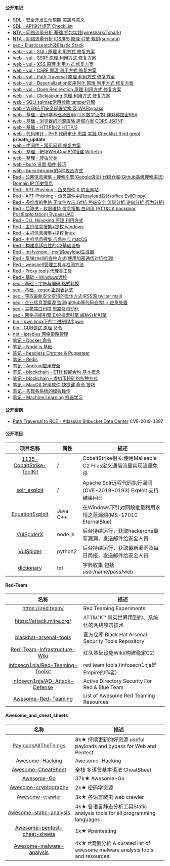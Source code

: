 #### 公开笔记

 * [SDL - 安全开发生命周期 实践与意义](sdl.md)
 * [SDL - API设计规范 CheckList](sdl_API.md)
 * [NTA - 网络流量分析 基础 抓包实践(wireshark/Tshark)](NTA_analysis.md)
 * [NTA - 网络流量分析 IDS/IPS 原理 引擎 规则(suricata)](NTA_suricata.md)
 * [sec - Elasticsearch及Elastic Stack](sec_Elasticsearch.md)
 * [web - vul - SQLi 原理 利用方式 修复方案](web_vul_sqli.md)
 * [web - vul - SSRF 原理 利用方式 修复方案](web_vul_SSRF.md)
 * [web - vul - XSS  原理 利用方式 修复方案](web_vul_XSS.md)
 * [web - vul - CSRF 原理 利用方式 修复方案](web_vul_CSRF.md)
 * [web - vul - Path Traversal 原理 利用方式 修复方案](web_vul_PathTraversal.md)
 * [web - vul - Deserialization反序列化 原理 利用方式 修复方案](web_vul_Deserialization.md)
 * [web - vul - Open Redirection 原理 利用方式 修复方案](web_vul_OpenRedirection.md)
 * [web - vul - Clickjacking 原理 利用方式 修复方案](web_vul_ClickJacking.md)
 * [web - SQLi sqlmap常用参数 tamper详解](sec_sqlmap.md)
 * [web - WEB应用安全部署架构 及 WAFbypass](web_WAF_bypass.md)
 * [web - 基础 - 密码学基础及应用(TLS 数字证书) 非对称加密RSA](web_x_https_tls.md)
 * [web - 基础 - 浏览器的同源策略 跨域方案 CORS JSONP](web_x_SOP.md)
 * [web - 基础 - HTTP协议 HTTP/2](web_HTTP.md)
 * [web - 代码审计 - PHP 代码审计 思路 实践 Checklist (find grep)](web_code_audit_PHP.md) **private_update**
 * [web - 中间件 - 常见问题 修复方案](web_vul_mid_SSL_slowhttpdos.md)
 * [web - 整理 - 靶场WebGoat8的搭建 WriteUp](z_web_webgoat.md)
 * [web - 整理 - 爬虫分类](z_web_crawl.md)
 * [web - burp 设置 插件 技巧](web_x_burp.md)
 * [web - burp Intruder的4种攻击方式](web_x_burp_Intruder.md)
 * [Red - 公网信息搜集 - 搜索引擎(Google语法) 代码仓库(Github高级搜索语法) Domain IP 历史信息](sec_info_gathering.md)
 * [Red - APT Phishing - 鱼叉邮件 & 钓鱼网站](sec_Phishing.md)
 * [Red - APT Phishing - 鱼叉邮件中的payload载体(office EvilClippy)](sec_Phishing_mail_payload.md)
 * [Red - 多维度的免杀 无文件攻击 (对抗 终端安全 流量分析 逆向分析 行为分析)](sec_evasion.md) 
 * [Red - 后渗透 - 权限维持 信息搜集 白利用 (ATT&CK backdoor PostExploitation) BypassUAC](sec_RAT_post_exploitation.md)
 * [Red - DLL Hijacking 原理 利用方式](sec_vul_DllHijacking.md)
 * [Red - 主机信息搜集+提权 windows](sec_PrivilegeEscalation_windows.md)
 * [Red - 主机信息搜集+提权 linux](sec_PrivilegeEscalation_linux.md)
 * [Red - 主机信息搜集 应急响应 macOS](sec_mac.md)
 * [Red - 构建高适应性的C2基础设施](sec_C2.md)
 * [Red - msfvenom - msf的payload生成器](sec_msfvenom.md)
 * [Red - 反弹shell的各种方式(使用加密通信对抗检测)](sec_ReverseShellCheatsheet.md)
 * [Red - webshell管理工具与检测方法](sec_webshell.md)
 * [Red - Proxy tools 代理类工具](sec_proxy.md)
 * [Red - 基础 - Windows远控](sec_RAT.md)
 * [sec - 基础 - 字符与编码 格式转换](sec_encoder.md)
 * [sec - 基础 - regex 正则表达式](sec_regex.md)
 * [sec - 获取最新安全资讯的具体方式(RSS源 twiiter mail)](sec_get_news.md)
 * [sec - 企业信息泄露源 监测(github等代码仓库) + 应急处置](sec_info_scan.md)
 * [sec - 主机端口扫描 思路及自动化](host_sec_port_service_exp.md)
 * [sec - 网络空间引擎 EXP搜索引擎 威胁分析引擎](sec_websites.md)
 * [bin - pwn linux下的二进制程序pwn](bin_pwn.md)
 * [bin - GDB调试 原理 命令](bin_GDB.md)
 * [net - iptables 网络策略管理](net_iptables.md)
 * [笔记 - Docker 命令](note_Docker.md)
 * [笔记 - Node.js 基础](note_node.md)
 * [笔记 - headless Chrome & Puppeteer](web_headless.md)
 * [笔记 - Redis](note_DB_redis.md)
 * [笔记 - Android应用安全](note_sec_android.md)
 * [笔记 - blockchain - ETH 智能合约 基本概念](blockchain_SmartContracts.md)
 * [笔记 - blockchain - 虚拟币挖矿的各种方式](blockchain_mining.md)
 * [笔记 - MacOS 好用软件 快捷键 命令 技巧](z_command_Mac.md)
 * [笔记 - 实现各系统的模拟操作](z_auto_operation.md)
 * [笔记 - Machine Learning 机器学习](note_machine_learning.md)

#### 公开案例

 * [Path Traversal to RCE - Atlassian Bitbucket Data Center](web_case_PathTraversal_to_RCE.md) CVE-2019-3397

#### 公开项目

|项目名称|属性|描述|
|:--:|--|---------|
|[1135-CobaltStrike-ToolKit](https://github.com/1135/1135-CobaltStrike-ToolKit)|/|CobaltStrike相关:使用Malleable C2 Files定义通信流量实现流量免杀|
|[solr_exploit](https://github.com/1135/solr_exploit)|/|Apache Solr远程代码执行漏洞(CVE-2019-0193) Exploit 支持结果回显|
|[EquationExploit](https://github.com/1135/EquationExploit)|Java C++|在Windows下针对网段批量利用永恒之蓝漏洞(MS-17010 EternalBlue) |
|[VulSpiderX](https://github.com/1135/VulSpiderX)|node.js|后台持续运行，获取hackerone最新漏洞，发送邮件给安全人员|
|[VulSpider](https://github.com/1135/VulSpider)|python2|后台持续运行，获取最新漏洞及每日简报，发送邮件给安全人员|
|[dictionary](https://github.com/1135/dictionary)|txt|字典收集 包括user/name/pass/web|


#### Red-Team

|名称|描述|
|:-------------:|--|
|https://ired.team/| Red Teaming Experiments |
|https://attack.mitre.org/| ATT&CK™ 真实世界用到的、系统化的网络攻击技术|
|[blackhat-arsenal-tools](https://github.com/toolswatch/blackhat-arsenal-tools)|官方仓库 Black Hat Arsenal Security Tools Repository|
|[Red-Team-Infrastructure-Wiki](https://github.com/bluscreenofjeff/Red-Team-Infrastructure-Wiki)|红队基础设施Wiki(构建稳定C2)|
|[infosecn1nja/Red-Teaming-Toolkit](https://github.com/infosecn1nja/Red-Teaming-Toolkit)|red team tools.(infosecn1nja是Empire的作者)|
|[infosecn1nja/AD-Attack-Defense](https://github.com/infosecn1nja/AD-Attack-Defense)|Active Directory Security For Red & Blue Team|
|[Awesome-Red-Teaming](https://github.com/yeyintminthuhtut/Awesome-Red-Teaming)|List of Awesome Red Teaming Resources|

#### Awesome_and_cheat_sheets

|名称|描述|
|:-------------:|-----|
|[PayloadsAllTheThings](https://github.com/swisskyrepo/PayloadsAllTheThings)|8k★ 持续更新的好资源 useful payloads and bypass for Web and Pentest|
|[Awesome-Hacking](https://github.com/Hack-with-Github/Awesome-Hacking)|Awesome-Hacking|
|[Awesome-CheatSheet](https://github.com/wxyyxc1992/Awesome-CheatSheet)|全栈 多语言基本语法 CheatSheet|
|[Awesome-Go](https://github.com/avelino/awesome-go)|37k★ Awesome-Go|
|[Awesome-cryptography](https://github.com/sobolevn/awesome-cryptography)|2k★ 密码学资源|
|[Awesome-crawler](https://github.com/BruceDone/awesome-crawler)|3k★ 各语言爬虫 web crawler|
|[Awesome-static-analysis](https://github.com/mre/awesome-static-analysis)|4k★ 各语言静态分析工具Static analysis tools for all programming languages|
|[Awesome-pentest-cheat-sheets](https://github.com/coreb1t/awesome-pentest-cheat-sheets)|1k★ #pentesting |
|[Awesome-malware-analysis](https://github.com/rshipp/awesome-malware-analysis)|4k★ #流量分析 A curated list of awesome malware analysis tools and resources.|

